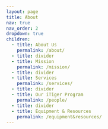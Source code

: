```yaml
---
layout: page
title: About
nav: true
nav_order: 2
dropdown: true
children:
  - title: About Us
    permalink: /about/
  - title: divider
  - title: Mission
    permalink: /mission/
  - title: divider
  - title: Services
    permalink: /services/
  - title: divider
  - title: Our iTiger Program
    permalink: /people/
  - title: divider
  - title: Equipment & Resources
    permalink: /equipment&resources/
---
```

